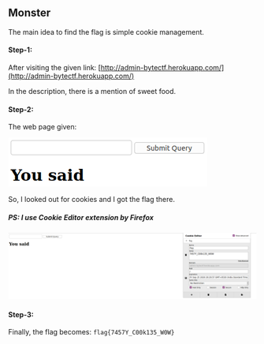 ## Monster
The main idea to find the flag is simple cookie management.

#### Step-1:
After visiting the given link: [http://admin-bytectf.herokuapp.com/](http://admin-bytectf.herokuapp.com/)

In the description, there is a mention of sweet food.

#### Step-2:
The web page given:

<img src="Web1.png">

So, I looked out for cookies and I got the flag there.
<h5>PS: I use Cookie Editor extension by Firefox</h5>

<img src="Flag.png">

#### Step-3:
Finally, the flag becomes:
`flag{7457Y_C00k135_W0W}`